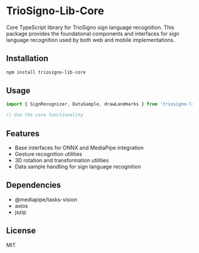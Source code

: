 # TrioSigno-Lib-Core

Core TypeScript library for TrioSigno sign language recognition. This package provides the foundational components and interfaces for sign language recognition used by both web and mobile implementations.

## Installation

```bash
npm install triosigno-lib-core
```

## Usage

```typescript
import { SignRecognizer, DataSample, drawLandmarks } from 'triosigno-lib-core';

// Use the core functionality
```

## Features

- Base interfaces for ONNX and MediaPipe integration
- Gesture recognition utilities
- 3D rotation and transformation utilities
- Data sample handling for sign language recognition

## Dependencies

- @mediapipe/tasks-vision
- axios
- jszip

## License

MIT
